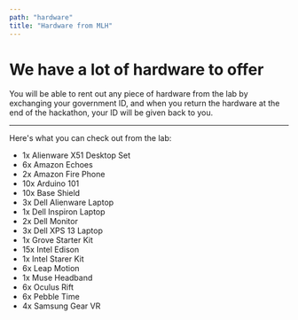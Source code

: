 ```yaml
---
path: "hardware"
title: "Hardware from MLH"
---
```

We have a lot of hardware to offer
===
You will be able to rent out any piece of hardware from the lab by exchanging your government ID, and when you return the hardware at the end of the hackathon, your ID will be given back to you.

---
Here's what you can check out from the lab:

* 1x  Alienware X51 Desktop Set 
* 6x  Amazon Echoes 
* 2x  Amazon Fire Phone 
* 10x Arduino 101 
* 10x Base Shield 
* 3x  Dell Alienware Laptop 
* 1x  Dell Inspiron Laptop
* 2x  Dell Monitor 
* 3x  Dell XPS 13 Laptop 
* 1x  Grove Starter Kit
* 15x Intel Edison
* 1x  Intel Starer Kit
* 6x  Leap Motion
* 1x  Muse Headband
* 6x  Oculus Rift
* 6x  Pebble Time
* 4x  Samsung Gear VR